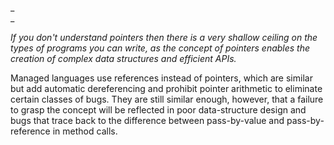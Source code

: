 _  
_

_If you don't understand pointers then there is a very shallow ceiling on the types of programs you can write, as the concept of pointers enables the creation of complex data structures and efficient APIs._

Managed languages use references instead of pointers, which are similar but add automatic dereferencing and prohibit pointer arithmetic to eliminate certain classes of bugs. They are still similar enough, however, that a failure to grasp the concept will be reflected in poor data-structure design and bugs that trace back to the difference between pass-by-value and pass-by-reference in method calls.

